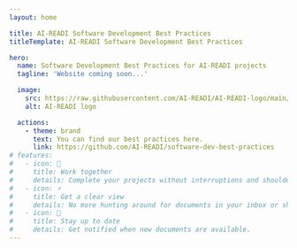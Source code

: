 ```yaml
---
layout: home

title: AI-READI Software Development Best Practices
titleTemplate: AI-READI Software Development Best Practices

hero:
  name: Software Development Best Practices for AI-READI projects
  tagline: 'Website coming soon...'

  image:
    src: https://raw.githubusercontent.com/AI-READI/AI-READI-logo/main/logo/png/option2.png
    alt: AI-READI logo

  actions:
    - theme: brand
      text: You can find our best practices here.
      link: https://github.com/AI-READI/software-dev-best-practices
# features:
#   - icon: 🙌
#     title: Work together
#     details: Complete your projects without interruptions and shoulder tapping.
#   - icon: ⚡
#     title: Get a clear view
#     details: No more hunting around for documents in your inbox or shared folders.
#   - icon: 🌠
#     title: Stay up to date
#     details: Get notified when new documents are available.
---
```

